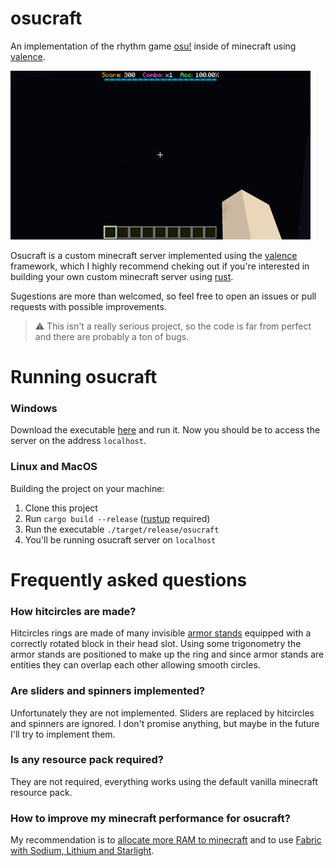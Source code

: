 # osucraft

An implementation of the rhythm game [osu!](https://osu.ppy.sh/home) inside of minecraft using [valence](https://github.com/valence-rs/valence).

![gameplay](/assets/gameplay.gif)

Osucraft is a custom minecraft server implemented using the [valence](https://github.com/valence-rs/valence) framework, which I highly recommend cheking out if you're interested in building your own custom minecraft server using [rust](https://www.rust-lang.org/).

Sugestions are more than welcomed, so feel free to open an issues or pull requests with possible improvements.

> ⚠️ This isn't a really serious project, so the code is far from perfect and there are probably a ton of bugs.

# Running osucraft

### Windows

Download the executable [here](https://github.com/mymatsubara/osucraft/releases/tag/0.1.0) and run it. Now you should be to access the server on the address `localhost`.

### Linux and MacOS

Building the project on your machine:

1. Clone this project
2. Run `cargo build --release` ([rustup](https://www.rust-lang.org/tools/install) required)
3. Run the executable `./target/release/osucraft`
4. You'll be running osucraft server on `localhost`

# Frequently asked questions

### How hitcircles are made?

Hitcircles rings are made of many invisible [armor stands](https://minecraft.fandom.com/wiki/Armor_Stand) equipped with a correctly rotated block in their head slot. Using some trigonometry the armor stands are positioned to make up the ring and since armor stands are entities they can overlap each other allowing smooth circles.

### Are sliders and spinners implemented?

Unfortunately they are not implemented. Sliders are replaced by hitcircles and spinners are ignored. I don't promise anything, but maybe in the future I'll try to implement them.

### Is any resource pack required?

They are not required, everything works using the default vanilla minecraft resource pack.

### How to improve my minecraft performance for osucraft?

My recommendation is to [allocate more RAM to minecraft](https://youtu.be/185lJ0M-58I) and to use [Fabric with Sodium, Lithium and Starlight](https://gist.github.com/HexedHero/aab340a84db51913cb1106c2d85f4e4f).

